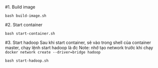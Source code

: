 #1. Build image

```
bash build-image.sh
```

#2. Start container

```
bash start-container.sh
```

#3. Start hadoop
Sau khi start container, sẽ vào trong shell của container master, chạy lệnh start hadoop là đc
Note: nhớ tạo network trước khi chạy ```docker network create --driver=bridge hadoop```


```
bash start-hadoop.sh
```
